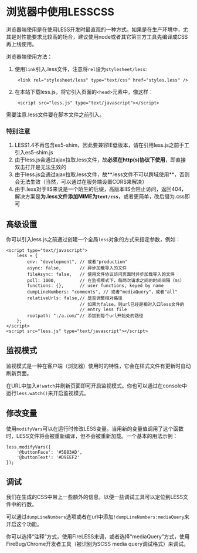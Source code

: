 # 浏览器中使用LESSCSS

浏览器端使用是在使用LESS开发时最直观的一种方式。如果是在生产环境中，尤其是对性能要求比较高的场合，建议使用node或者其它第三方工具先编译成CSS再上线使用。

浏览器端使用方法：

1. 使用`link`引入.less文件，注意将`rel`设为`stylesheet/less`:

		<link rel="stylesheet/less" type="text/css" href="styles.less" />
2. 在本站下载less.js，将它引入页面的`<head>`元素中，像这样：

		<script src="less.js" type="text/javascript"></script>
		
需要注意.less文件要在脚本文件之前引入。

### 特别注意

1. LESS1.4不再包含es5-shim，因此要兼容IE低版本，请在引用less.js之前手工引入es5-shim.js 
2. 由于less.js会通过ajax拉取.less文件，故**必须在http(s)协议下使用**，即直接双击打开是无法生效的
3. 由于less.js会通过ajax拉取.less文件，故**.less文件不可以跨域使用**，否则会无法生效（当然，可以通过在服务端设置CORS来解决）
4. 由于.less对于IIS来说是一个陌生的后缀，高版本IIS会阻止访问，返回404，解决方案是**为.less文件添加MIME为`text/css`**，或者更简单，改后缀为.css即可

## 高级设置

你可以引入less.js之前通过创建一个全局`less`对象的方式来指定参数，例如：

	<script type="text/javascript">
		less = {
			env: "development", // 或者"production"
			async: false,       // 异步加载导入的文件
			fileAsync: false,   // 使用文件协议访问页面时异步加载导入的文件
			poll: 1000,         // 在监视模式下，每两次请求之间的时间间隔（ms）
			functions: {},      // user functions, keyed by name
			dumpLineNumbers: "comments", // 或者"mediaQuery"，或者"all"
			relativeUrls: false,// 是否调整相对路径
								// 如果为false，则url已经是相对入口less文件的
								// entry less file
			rootpath: ":/a.com/"// 添加到每个url开始处的路径
		};
	</script>
	<script src="less.js" type="text/javascript"></script>

## 监视模式

监视模式是一种在客户端（浏览器）使用时的特性，它会在样式文件有更新时自动刷新页面。

在URL中加入`#!watch`并刷新页面即可开启监视模式。你也可以通过在console中运行`less.watch()`来开启监视模式。

## 修改变量

使用`modifyVars`可以在运行时修改LESS变量。当用新的变量值调用了这个函数时，LESS文件将会被重新编译，但不会被重新加载。一个基本的用法示例：

	less.modifyVars({
		'@buttonFace': '#5B83AD',
		'@buttonText': '#D9EEF2'
	});

## 调试

我们在生成的CSS中带上一些额外的信息，以便一些调试工具可以定位到LESS文件中的行数。

可以通过`dumpLineNumbers`选项或者在url中添加`!dumpLineNumbers:mediaQuery`来开启这个功能。

你可以选择“注释”方式，使用FireLESS来调，或者选择“mediaQuery”方式，使用FireBug/Chrome开发者工具（被识别为SCSS media query调试格式）来调试。